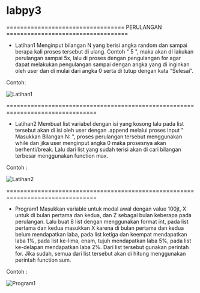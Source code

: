 # labpy3


================================== PERULANGAN ===================================


- Latihan1
Menginput bilangan N yang berisi angka random dan sampai berapa kali proses tersebut di ulang. Contoh " 5 ", maka akan di lakukan perulangan sampai 5x, lalu di proses dengan pengulangan for agar dapat melakukan pengulangan sampai dengan angka yang di inginkan oleh user dan di mulai dari angka 0 serta di tutup dengan kata “Selesai”.

Contoh:

![Latihan1](https://user-images.githubusercontent.com/56438848/69471289-4cbc7800-0dd0-11ea-88bd-b39bae39648a.PNG)

================================================================================

- Latihan2
Membuat list variabel dengan isi yang kosong lalu pada list tersebut akan di isi oleh user dengan .append melalui proses input " Masukkan Bilangan N: ", proses perulangan tersebut menggunakan while dan jika user menginput angka 0 maka prosesnya akan berhenti/break. Lalu dari list yang sudah terisi akan di cari bilangan terbesar menggunakan function max.

Contoh :

![Latihan2](https://user-images.githubusercontent.com/56438848/69471310-8ab99c00-0dd0-11ea-87aa-a989348f0552.PNG)

================================================================================

- Program1
Masukkan variable untuk modal awal dengan value 100jt, X untuk di bulan pertama dan kedua, dan Z sebagai bulan keberapa pada perulangan. Lalu buat 8 list dengan menggunakan format int, pada list pertama dan kedua masukkan X karena di bulan pertama dan kedua belum mendapatkan laba, pada list ketiga dan keempat mendapatkan laba 1%, pada list ke-lima, enam, tujuh mendapatkan laba 5%, pada list ke-delapan mendapatkan laba 2%. Dari list tersebut gunakan perintah for. Jika sudah, semua dari list tersebut akan di hitung  menggunakan perintah function sum.

Contoh :

![Program1](https://user-images.githubusercontent.com/56438848/69471365-d409eb80-0dd0-11ea-9136-3ca9b7f00f01.PNG)
